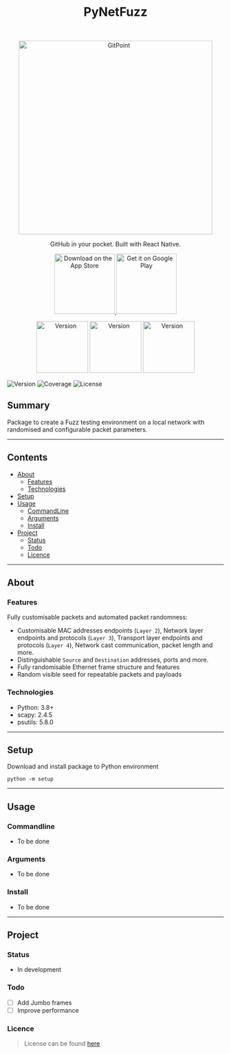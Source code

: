 <h1 align="center"> PyNetFuzz</h1> <br>
<p align="center">
  <a href="https://gitpoint.co/">
    <img alt="GitPoint" title="GitPoint" src="http://i.imgur.com/VShxJHs.png" width="450">
  </a>
</p>

<p align="center">
  GitHub in your pocket. Built with React Native.
</p>

<p align="center">
  <a href="https://itunes.apple.com/us/app/gitpoint/id1251245162?mt=8">
    <img alt="Download on the App Store" title="App Store" src="http://i.imgur.com/0n2zqHD.png" width="140">
  </a>

  <a href="https://play.google.com/store/apps/details?id=com.gitpoint">
    <img alt="Get it on Google Play" title="Google Play" src="http://i.imgur.com/mtGRPuM.png" width="140">
  </a>
</p>
<p align="center">
    <a>
    <img alt="Version" title="Package Version" src="https://img.shields.io/badge/PyNetFuzz-v1.0.0-blue" width="120">
    </a>
    <a>
    <img alt="Version" title="Package Coverage" src="https://img.shields.io/badge/coverage-75%25-green" width="120">
    </a>
    <a>
    <img alt="Version" title="Package License" src="https://img.shields.io/badge/license-MIT-lightgrey" width="120">
    </a>
</p>

![Version](https://img.shields.io/badge/PyNetFuzz-v1.0.0-blue)
![Coverage](https://img.shields.io/badge/coverage-75%25-green)
![License](https://img.shields.io/badge/license-MIT-lightgrey)

## Summary

Package to create a Fuzz testing environment on a local network with randomised and configurable packet parameters.

---

## Contents

* [About](#about)
  * [Features](#features)
  * [Technologies](#technologies)
* [Setup](#setup)
* [Usage](#usage)
  * [CommandLine](#commandline)
  * [Arguments](#arguments)
  * [Install](#install)
* [Project](#project)
  * [Status](#status)
  * [Todo](#todo)
  * [Licence](#licence)

---

## About

### Features

Fully customisable packets and automated packet randomness:

* Customisable MAC addresses endpoints (`Layer 2`), Network layer endpoints and protocols (`Layer 3`), Transport layer endpoints and protocols (`Layer 4`), Network cast communication, packet length and more.
* Distinguishable `Source` and `Destination` addresses, ports and more.
* Fully randomisable Ethernet frame structure and features
* Random visible seed for repeatable packets and payloads

### Technologies

* Python: 3.8+
* scapy: 2.4.5
* psutils: 5.8.0

---

## Setup

Download and install package to Python environment

```CLI
python -m setup
```

---

## Usage

### Commandline

* To be done

### Arguments

* To be done

### Install

* To be done

---

## Project

### Status

* In development

### Todo

* [ ] Add Jumbo frames
* [ ] Improve performance

### Licence

> License can be found [here](./LICENSE)
